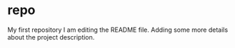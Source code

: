 # repo
My first repository
I am editing the README file. Adding some more details about the project description.
